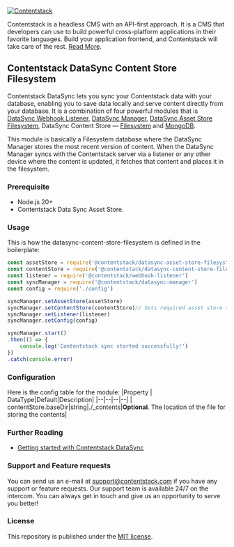 
[![Contentstack](https://www.contentstack.com/docs/static/images/contentstack.png)](https://www.contentstack.com/)

Contentstack is a headless CMS with an API-first approach. It is a CMS that developers can use to build powerful cross-platform applications in their favorite languages. Build your application frontend, and Contentstack will take care of the rest. [Read More](https://www.contentstack.com/).

## Contentstack DataSync Content Store Filesystem

  Contentstack DataSync lets you sync your Contentstack data with your database, enabling you to save data locally and serve content directly from your database. It is a combination of four powerful modules that is [DataSync Webhook Listener](https://github.com/contentstack/webhook-listener), [DataSync Manager](https://github.com/contentstack/datasync-manager), [DataSync Asset Store Filesystem](https://github.com/contentstack/datasync-asset-store-filesystem), DataSync Content Store — [Filesystem](https://github.com/contentstack/datasync-content-store-filesystem) and [MongoDB](https://github.com/contentstack/datasync-content-store-mongodb).

This module is basically a Filesystem database where the DataSync Manager stores the most recent version of content. When the DataSync Manager syncs with the Contentstack server via a listener or any other device where the content is updated, it fetches that content and places it in the filesystem.

### Prerequisite
 - Node.js 20+  
 - Contentstack Data Sync Asset Store.

### Usage
This is how the datasync-content-store-filesystem is defined in the boilerplate:
```js
const assetStore = require('@contentstack/datasync-asset-store-filesystem')
const contentStore = require('@contentstack/datasync-content-store-filesystem')
const listener = require('@contentstack/webhook-listener')
const syncManager = require('@contentstack/datasync-manager')
const config = require('./config')

syncManager.setAssetStore(assetStore) 
syncManager.setContentStore(contentStore)// Sets required asset store to sync manager.
syncManager.setListener(listener)
syncManager.setConfig(config)

syncManager.start()
.then(() => {
	console.log('Contentstack sync started successfully!')
})
.catch(console.error)

```

### Configuration

Here is the config table for the module:
|Property | DataType|Default|Description|
|--|--|--|--|
| contentStore.baseDir|string|./_contents|**Optional**. The location of the file for storing the contents|

### Further Reading

-  [Getting started with Contentstack DataSync](https://www.contentstack.com/docs/guide/synchronization/contentstack-datasync)

### Support and Feature requests

You can send us an e-mail at [support@contentstack.com](mailto:support@contentstack.com) if you have any support or feature requests. Our support team is available 24/7 on the intercom. You can always get in touch and give us an opportunity to serve you better!

### License

This repository is published under the [MIT license](./LICENSE).